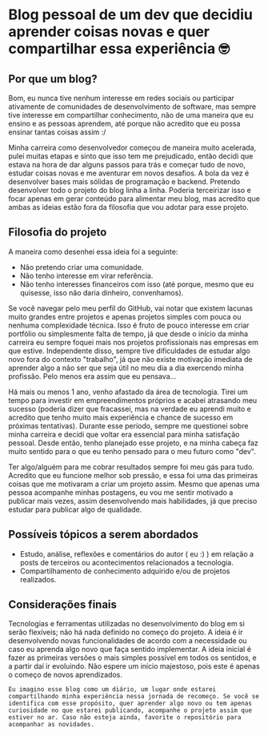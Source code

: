 # Blog pessoal de um dev que decidiu aprender coisas novas e quer compartilhar essa experiência 🤓

## Por que um blog?
Bom, eu nunca tive nenhum interesse em redes sociais ou participar ativamente de comunidades de desenvolvimento de software, mas sempre tive interesse em compartilhar conhecimento, não de uma maneira que eu ensino e as pessoas aprendem, até porque não acredito que eu possa ensinar tantas coisas assim :/

Minha carreira como desenvolvedor começou de maneira muito acelerada, pulei muitas etapas e sinto que isso tem me prejudicado, então decidi que estava na hora de dar alguns passos para trás e começar tudo de novo, estudar coisas novas e me aventurar em novos desafios.
A bola da vez é desenvolver bases mais sólidas de programação e backend. Pretendo desenvolver todo o projeto do blog linha a linha. Poderia terceirizar isso e focar apenas em gerar conteúdo para alimentar meu blog, mas acredito que ambas as ideias estão fora da filosofia que vou adotar para esse projeto.

## Filosofia do projeto
A maneira como desenhei essa ideia foi a seguinte:

- Não pretendo criar uma comunidade.
- Não tenho interesse em virar referência.
- Não tenho interesses financeiros com isso (até porque, mesmo que eu quisesse, isso não daria dinheiro, convenhamos).

Se você navegar pelo meu perfil do GitHub, vai notar que existem lacunas muito grandes entre projetos e apenas projetos simples com pouca ou nenhuma complexidade técnica. Isso é fruto de pouco interesse em criar portfólio ou simplesmente falta de tempo, já que desde o início da minha carreira eu sempre foquei mais nos projetos profissionais nas empresas em que estive.
Independente disso, sempre tive dificuldades de estudar algo novo fora do contexto "trabalho", já que não existe motivação imediata de aprender algo a não ser que seja útil no meu dia a dia exercendo minha profissão. Pelo menos era assim que eu pensava...

Há mais ou menos 1 ano, venho afastado da área de tecnologia. Tirei um tempo para investir em empreendimentos próprios e acabei atrasando meu sucesso (poderia dizer que fracassei, mas na verdade eu aprendi muito e acredito que tenho muito mais experiência e chance de sucesso em próximas tentativas).
Durante esse período, sempre me questionei sobre minha carreira e decidi que voltar era essencial para minha satisfação pessoal. Desde então, tenho planejado esse projeto, e na minha cabeça faz muito sentido para o que eu tenho pensado para o meu futuro como "dev".

Ter algo/alguém para me cobrar resultados sempre foi meu gás para tudo. Acredito que eu funcione melhor sob pressão, e essa foi uma das primeiras coisas que me motivaram a criar um projeto assim. Mesmo que apenas uma pessoa acompanhe minhas postagens, eu vou me sentir motivado a publicar mais vezes, assim desenvolvendo mais habilidades, já que preciso estudar para publicar algo de qualidade.

## Possíveis tópicos a serem abordados
- Estudo, análise, reflexões e comentários do autor ( eu :) ) em relação a posts de terceiros ou acontecimentos relacionados a tecnologia.
- Compartilhamento de conhecimento adquirido e/ou de projetos realizados.

## Considerações finais
Tecnologias e ferramentas utilizadas no desenvolvimento do blog em si serão flexíveis; não há nada definido no começo do projeto.
A ideia é ir desenvolvendo novas funcionalidades de acordo com a necessidade ou caso eu aprenda algo novo que faça sentido implementar.
A ideia inicial é fazer as primeiras versões o mais simples possível em todos os sentidos, e a partir daí ir evoluindo.
Não espere um início majestoso, pois este é apenas o começo de novos aprendizados.

`Eu imagino esse blog como um diário, um lugar onde estarei compartilhando minha experiência nessa jornada de recomeço. Se você se identifica com esse propósito, quer aprender algo novo ou tem apenas curiosidade no que estarei publicando, acompanhe o projeto assim que estiver no ar. Caso não esteja ainda, favorite o repositório para acompanhar as novidades.`
